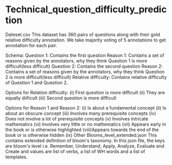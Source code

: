 # Technical_question_difficulty_prediction
Dateset.csv
This dataset has 360 pairs of questions along with their gold relative difficulty annotation. We take majority voting of 5 annotations to get annotation for each pair.

Schema:
Question 1: Contains the first question
Reason 1: Contains a set of reasons given by the annotators, why they think Question 1 is more difficult(less difficult)
Question 2: Contains the second question
Reason 2: Contains a set of reasons given by the annotators, why they think Question 2 is more difficult(less difficult)
Relative difficulty: Contains relative difficulty of Question 1 and Question 2.

Options for Relation difficulty: 
(i) First question is more difficult 
(ii) They are equally diificult
(iii) Second question is more difficult

Options for Reason 1 and Reason 2:
(i) Is about a fundamental concept
(ii) Is about an obscure concept
(iii) Involves many prerequisite concepts
(iv) Does not involve a lot of prerequisite concepts
(v) Involves intricate mathematics
(vi) Involves very little or no mathematics
(vii) Appears early in the book or is otherwise highlighted
(viii)Appears towards the end of the book or is otherwise hidden
(ix) Other
Blooms_level_extended.json
This contains extended definition of bloom's taxonomy. In this json file, the keys are bloom's level i.e. Remember, Understand, Apply, Analyze, Evaluate and Create and values are list of verbs, a list of WH words and a list of templates. 
